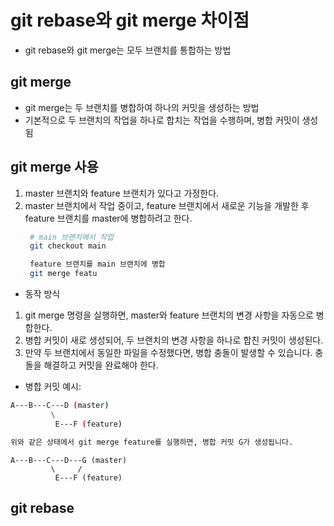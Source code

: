 # git rebase와 git merge 차이점
- git rebase와 git merge는 모두 브랜치를 통합하는 방법


## git merge
- git merge는 두 브랜치를 병합하여 하나의 커밋을 생성하는 방법
- 기본적으로 두 브랜치의 작업을 하나로 합치는 작업을 수행하며, 병합 커밋이 생성 됨
 
## git merge 사용
1. master 브랜치와 feature 브랜치가 있다고 가정한다.
2. master 브랜치에서 작업 중이고, feature 브랜치에서 새로운 기능을 개발한 후 feature 브랜치를 master에 병합하려고 한다.
   ```bash
	# main 브랜치에서 작업
	git checkout main

	feature 브랜치를 main 브랜치에 병합
	git merge featu
   ```
- 동작 방식
1. git merge 명령을 실행하면, master와 feature 브랜치의 변경 사항을 자동으로 병합한다.
2. 병합 커밋이 새로 생성되어, 두 브랜치의 변경 사항을 하나로 합친 커밋이 생성된다.
3. 만약 두 브랜치에서 동일한 파일을 수정했다면, 병합 충돌이 발생할 수 있습니다. 충돌을 해결하고 커밋을 완료해야 한다.

- 병합 커밋 예시:
```bash
A---B---C---D (master)
         \
          E---F (feature)

위와 같은 상태에서 git merge feature를 실행하면, 병합 커밋 G가 생성됩니다.
```

```
A---B---C---D---G (master)
         \     /
          E---F (feature)
```

## git rebase





#
